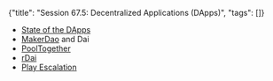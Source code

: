 {"title": "Session 67.5: Decentralized Applications (DApps)", "tags": []}
* [State of the DApps](https://www.stateofthedapps.com/)
* [MakerDao](https://makerdao.com/) and Dai
* [PoolTogether](https://www.pooltogether.com/)
* [rDai](https://rdai.money/)
* [Play Escalation](https://playescalation.com/)

